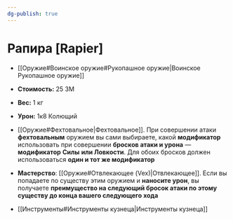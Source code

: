 ```yaml
---
dg-publish: true
---
```

# Рапира [Rapier]

- [[Оружие#Воинское оружие#Рукопашное оружие|Воинское Рукопашное оружие]]
- **Стоимость:** 25 ЗМ
- **Вес:** 1 кг
- **Урон:** 1к8 Колющий

- [[Оружие#Фехтовальное|Фехтовальное]]. При совершении атаки **фехтовальным** оружием вы сами выбираете, какой **модификатор** использовать при совершении **бросков атаки и урона** — **модификатор** **Силы** **или Ловкости**. Для обоих бросков должен использоваться **один и тот же модификатор**

- **Мастерство**: [[Оружие#Отвлекающее (Vex)|Отвлекающее]]. Если вы попадаете по существу этим оружием и **наносите урон**, вы получаете **преимущество на следующий бросок атаки по этому существу до конца вашего следующего хода**

- [[Инструменты#Инструменты кузнеца|Инструменты кузнеца]]